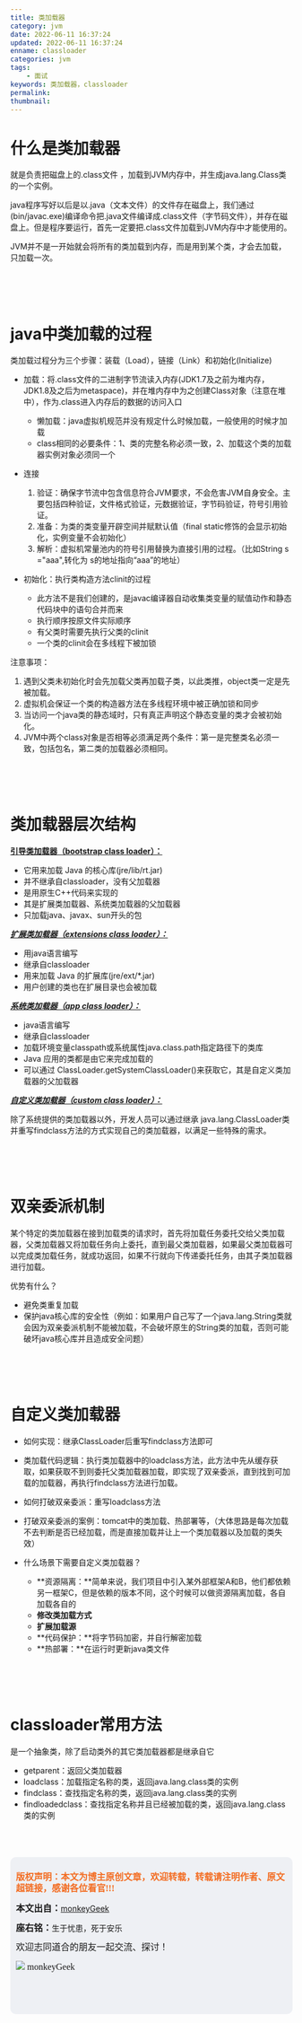 ```yaml
---
title: 类加载器
category: jvm
date: 2022-06-11 16:37:24
updated: 2022-06-11 16:37:24
enname: classloader
categories: jvm
tags:
	- 面试
keywords: 类加载器，classloader
permalink:
thumbnail:
---
```


# 什么是类加载器

就是负责把磁盘上的.class文件 ，加载到JVM内存中，并生成java.lang.Class类的一个实例。<!--more-->

java程序写好以后是以.java（文本文件）的文件存在磁盘上，我们通过(bin/javac.exe)编译命令把.java文件编译成.class文件（字节码文件），并存在磁盘上。但是程序要运行，首先一定要把.class文件加载到JVM内存中才能使用的。

 JVM并不是一开始就会将所有的类加载到内存，而是用到某个类，才会去加载，只加载一次。

</br></br></br>

# java中类加载的过程

类加载过程分为三个步骤：装载（Load），链接（Link）和初始化(Initialize)

- 加载：将.class文件的二进制字节流读入内存(JDK1.7及之前为堆内存，JDK1.8及之后为metaspace)，并在堆内存中为之创建Class对象（注意在堆中），作为.class进入内存后的数据的访问入口

  - 懒加载：java虚拟机规范并没有规定什么时候加载，一般使用的时候才加载
  - class相同的必要条件：1、类的完整名称必须一致，2、加载这个类的加载器实例对象必须同一个

  

- 连接

  1. 验证：确保字节流中包含信息符合JVM要求，不会危害JVM自身安全。主要包括四种验证，文件格式验证，元数据验证，字节码验证，符号引用验证。
  2. 准备：为类的类变量开辟空间并赋默认值（final static修饰的会显示初始化，实例变量不会初始化）
  3. 解析：虚拟机常量池内的符号引用替换为直接引用的过程。（比如String s ="aaa",转化为 s的地址指向“aaa”的地址）

  

- 初始化：执行类构造方法clinit的过程

  - 此方法不是我们创建的，是javac编译器自动收集类变量的赋值动作和静态代码块中的语句合并而来
  - 执行顺序按原文件实际顺序
  - 有父类时需要先执行父类的clinit
  - 一个类的clinit会在多线程下被加锁



注意事项：

1. 遇到父类未初始化时会先加载父类再加载子类，以此类推，object类一定是先被加载。
2. 虚拟机会保证一个类的构造器方法在多线程环境中被正确加锁和同步
3. 当访问一个java类的静态域时，只有真正声明这个静态变量的类才会被初始化。
4. JVM中两个class对象是否相等必须满足两个条件：第一是完整类名必须一致，包括包名，第二类的加载器必须相同。

</br></br></br>

# 类加载器层次结构

<u>**引导类加载器（bootstrap class loader）：**</u>

- 它用来加载 Java 的核心库(jre/lib/rt.jar)
- 并不继承自classloader，没有父加载器
- 是用原生C++代码来实现的
- 其是扩展类加载器、系统类加载器的父加载器
- 只加载java、javax、sun开头的包



<u>***扩展类加载器（extensions class loader）：***</u>

- 用java语言编写
- 继承自classloader
- 用来加载 Java 的扩展库(jre/ext/*.jar)
- 用户创建的类也在扩展目录也会被加载



<u>***系统类加载器（app class loader）：***</u>

- java语言编写
- 继承自classloader
- 加载环境变量classpath或系统属性java.class.path指定路径下的类库
- Java 应用的类都是由它来完成加载的
- 可以通过 ClassLoader.getSystemClassLoader()来获取它，其是自定义类加载器的父加载器



<u>***自定义类加载器（custom class loader）：***</u>

除了系统提供的类加载器以外，开发人员可以通过继承 java.lang.ClassLoader类并重写findclass方法的方式实现自己的类加载器，以满足一些特殊的需求。



</br></br></br>

# **双亲委派机制**

某个特定的类加载器在接到加载类的请求时，首先将加载任务委托交给父类加载器，父类加载器又将加载任务向上委托，直到最父类加载器，如果最父类加载器可以完成类加载任务，就成功返回，如果不行就向下传递委托任务，由其子类加载器进行加载。



优势有什么？

- 避免类重复加载
- 保护java核心库的安全性（例如：如果用户自己写了一个java.lang.String类就会因为双亲委派机制不能被加载，不会破坏原生的String类的加载，否则可能破坏java核心库并且造成安全问题）



</br></br></br>

# 自定义类加载器

- 如何实现：继承ClassLoader后重写findclass方法即可

- 类加载代码逻辑：执行类加载器中的loadclass方法，此方法中先从缓存获取，如果获取不到则委托父类加载器加载，即实现了双亲委派，直到找到可加载的加载器，再执行findclass方法进行加载。

- 如何打破双亲委派：重写loadclass方法

- 打破双亲委派的案例：tomcat中的类加载、热部署等，（大体思路是每次加载不去判断是否已经加载，而是直接加载并让上一个类加载器以及加载的类失效）

- 什么场景下需要自定义类加载器？
  - **资源隔离：**简单来说，我们项目中引入某外部框架A和B，他们都依赖另一框架C，但是依赖的版本不同，这个时候可以做资源隔离加载，各自加载各自的
  - **修改类加载方式**
  - **扩展加载源**
  - **代码保护：**将字节码加密，并自行解密加载
  - **热部署：**在运行时更新java类文件

</br></br></br>

# classloader常用方法

是一个抽象类，除了启动类外的其它类加载器都是继承自它

- getparent：返回父类加载器
- loadclass：加载指定名称的类，返回java.lang.class类的实例
- findclass：查找指定名称的类，返回java.lang.class类的实例
- findloadedclass：查找指定名称并且已经被加载的类，返回java.lang.class类的实例





</br>

</br>

</br>

<script>
var _hmt = _hmt || [];
(function() {
  var hm = document.createElement("script");
  hm.src = "https://hm.baidu.com/hm.js?2f798e6b269c8a40f12bef25d7f1876d";
  var s = document.getElementsByTagName("script")[0]; 
  s.parentNode.insertBefore(hm, s);
})();
</script>

<div style="height:260px; background-color:rgb(238,240,244); padding:10px;border-radius:10px;">
    <p style="color:#f36c21;font:bold 16px/20px 'kaiTi';">
      版权声明：本文为博主原创文章，欢迎转载，转载请注明作者、原文超链接，感谢各位看官!!!
    </p>
    <p>
      <span style="font:bold 16px/20px 'kaiTi';">本文出自：</span><a href="https://monkeyGeek369.github.io">monkeyGeek</a> 
    </p>
    <p>
      <span style="font:bold 16px/20px 'kaiTi';">座右铭：</span><span>生于忧患，死于安乐</span> 
    </p>
    <p>
      <span style="font:16px/20px 'kaiTi';">欢迎志同道合的朋友一起交流、探讨！</span> 
    </p>
    <img style="height:auto; width:auto;flot:left;" src="../../../../image/monkey64.png" /><span style="font:16px/20px 'kaiTi';flot:left;">   monkeyGeek</span>


